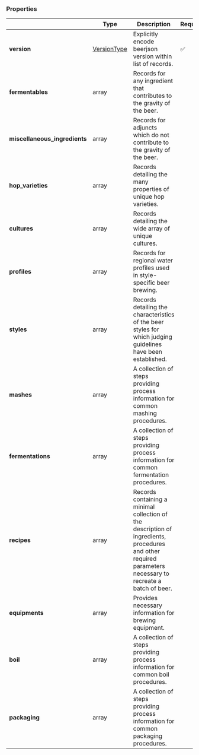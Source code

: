 ### Properties

|                               | Type                                                 | Description                                                                                                                                                | Required           |
| ----------------------------- | ---------------------------------------------------- | ---------------------------------------------------------------------------------------------------------------------------------------------------------- | ------------------ |
| **version**                   | [VersionType](measureable_units.json.md#versiontype) | Explicitly encode beerjson version within list of records.                                                                                                 | :white_check_mark: |
| **fermentables**              | array                                                | Records for any ingredient that contributes to the gravity of the beer.                                                                                    |                    |
| **miscellaneous_ingredients** | array                                                | Records for adjuncts which do not contribute to the gravity of the beer.                                                                                   |                    |
| **hop_varieties**             | array                                                | Records detailing the many properties of unique hop varieties.                                                                                             |                    |
| **cultures**                  | array                                                | Records detailing the wide array of unique cultures.                                                                                                       |                    |
| **profiles**                  | array                                                | Records for regional water profiles used in style-specific beer brewing.                                                                                   |                    |
| **styles**                    | array                                                | Records detailing the characteristics of the beer styles for which judging guidelines have been established.                                               |                    |
| **mashes**                    | array                                                | A collection of steps providing process information for common mashing procedures.                                                                         |                    |
| **fermentations**             | array                                                | A collection of steps providing process information for common fermentation procedures.                                                                    |                    |
| **recipes**                   | array                                                | Records containing a minimal collection of the description of ingredients, procedures and other required parameters necessary to recreate a batch of beer. |                    |
| **equipments**                | array                                                | Provides necessary information for brewing equipment.                                                                                                      |                    |
| **boil**                      | array                                                | A collection of steps providing process information for common boil procedures.                                                                            |                    |
| **packaging**                 | array                                                | A collection of steps providing process information for common packaging procedures.                                                                       |                    |
